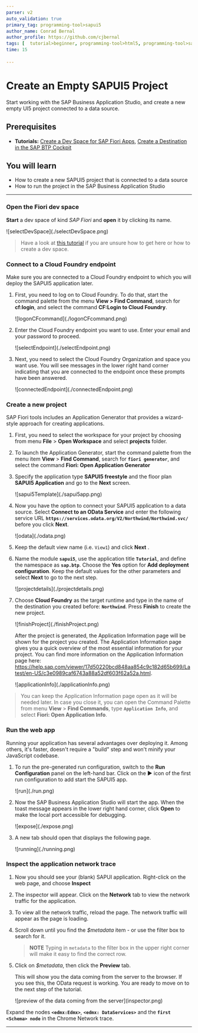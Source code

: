 ```yaml
---
parser: v2
auto_validation: true
primary_tag: programming-tool>sapui5
author_name: Conrad Bernal
author_profile: https://github.com/cjbernal
tags: [  tutorial>beginner, programming-tool>html5, programming-tool>sapui5, software-product>sap-btp-cloud-foundry-environment, software-product>sap-business-application-studio ]
time: 15

---
```


# Create an Empty SAPUI5 Project
<!-- description --> Start working with the SAP Business Application Studio, and create a new empty UI5 project connected to a data source.

## Prerequisites  
- **Tutorials:**  [Create a Dev Space for SAP Fiori Apps](appstudio-devspace-fiori-create), [Create a Destination in the SAP BTP Cockpit](cp-cf-create-destination)

## You will learn  
  - How to create a new SAPUI5 project that is connected to a data source
  - How to run the project in the SAP Business Application Studio

---
### Open the Fiori dev space


**Start** a dev space of kind *SAP Fiori* and **open** it by clicking its name.

<!-- border -->![selectDevSpace](./selectDevSpace.png)

> Have a look at [this tutorial](appstudio-devspace-fiori-create) if you are unsure how to get here or how to create a dev space.


### Connect to a Cloud Foundry endpoint

Make sure you are connected to a Cloud Foundry endpoint to which you will deploy the SAPUI5 application later.

1. First, you need to log on to Cloud Foundry. To do that, start the command palette from the menu **View > Find Command**, search for **cf:login**, and select the command **CF:Login to Cloud Foundry**.

    <!-- border -->![logonCFcommand](./logonCFcommand.png)


2. Enter the Cloud Foundry endpoint you want to use. Enter your email and your password to proceed.

    <!-- border -->![selectEndpoint](./selectEndpoint.png)

3. Next, you need to select the Cloud Foundry Organization and space you want use. You will see messages in the lower right hand corner indicating that you are connected to the endpoint once these prompts have been answered.

    <!-- border -->![connectedEndpoint](./connectedEndpoint.png)


### Create a new project

SAP Fiori tools includes an Application Generator that provides a wizard-style approach for creating applications.

1. First, you need to select the workspace for your project by choosing from menu **File** > **Open Workspace** and select **projects** folder.

2. To launch the Application Generator, start the command palette from the menu item **View** > **Find Command**, search for **`fiori generator`**, and select the command **Fiori: Open Application Generator**


3. Specify the application type **SAPUI5 freestyle** and the floor plan **SAPUI5 Application** and go to the **Next** screen.

    <!-- border -->![sapui5Template](./sapui5app.png)

4. Now you have the option to connect your SAPUI5 application to a data source. Select **Connect to an OData Service** and enter the following service URL **`https://services.odata.org/V2/Northwind/Northwind.svc/`** before you click **Next**.

    <!-- border -->![odata](./odata.png)

5. Keep the default view name (i.e. `View1`) and click **Next** .

6. Name the module **`sapui5`**, use the application title **`Tutorial`**, and define the namespace as **`sap.btp`**. Choose the **Yes** option for **Add deployment configuration**. Keep the default values for the other parameters and select **Next** to go to the next step.

      <!-- border -->![projectdetails](./projectdetails.png)

7. Choose **Cloud Foundry** as the target runtime and type in the name of the destination you created before: **`Northwind`**. Press **Finish** to create the new project.


      <!-- border -->![finishProject](./finishProject.png)

      After the project is generated, the Application Information page will be shown for the project you created. The Application Information page gives you a quick overview of the most essential information for your project. You can find more information on the Application Information page here: <https://help.sap.com/viewer/17d50220bcd848aa854c9c182d65b699/Latest/en-US/c3e0989caf6743a88a52df603f62a52a.html>.

      <!-- border -->![applicationInfo](./applicationInfo.png)

>You can keep the Application Information page open as it will be needed later. In case you close it, you can open the Command Palette from menu **View** > **Find Commands**, type **`Application Info`**, and select **Fiori: Open Application Info**.

### Run the web app

Running your application has several advantages over deploying it. Among others, it's faster, doesn't require a "build" step and won't minify your JavaScript codebase.

1. To run the pre-generated run configuration, switch to the **Run Configuration** panel on the left-hand bar. Click on the **▶** icon of the first run configuration to add start the SAPUI5 app.

    <!-- border -->![run](./run.png)


2. Now the SAP Business Application Studio will start the app. When the toast message appears in the lower right hand corner, click **Open** to make the local port accessible for debugging.

    <!-- border -->![expose](./expose.png)


3. A new tab should open that displays the following page.

    <!-- border -->![running](./running.png)


### Inspect the application network trace

1. Now you should see your (blank) SAPUI application. Right-click on the web page, and choose **Inspect**


3.  The inspector will appear.  Click on the **Network** tab to view the network traffic for the application.

4.  To view all the network traffic, reload the page.  The network traffic will appear as the page is loading.

5.  Scroll down until you find the *$metadata* item - or use the filter box to search for it.  

    > **NOTE** Typing in `metadata` to the filter box in the upper right corner will make it easy to find the correct row.

6.  Click on *$metadata*, then click the **Preview** tab.

    This will show you the data coming from the server to the browser.  If you see this, the OData request is working.  You are ready to move on to the next step of the tutorial.

    <!-- border -->![preview of the data coming from the server](inspector.png)

Expand the nodes **`<edmx:Edmx>`**, **`<edmx: DataServices>`** and the **`first <Schema> node`** in the Chrome Network trace.

---


[def]: cp-cf-create-destination